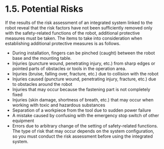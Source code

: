 ﻿# 1.5. Potential Risks

If the results of the risk assessment of an integrated system linked to the robot reveal that the risk factors have not been sufficiently removed only with the safety-related functions of the robot, additional protective measures must be taken.
The items to take into consideration when establishing additional protective measures is as follows.
* During installation, fingers can be pinched (caught) between the robot base and the mounting table.
* Injuries (puncture wound, penetrating injury, etc.) from sharp edges or pointed parts of obstacles or tools in the operation area.
* Injuries (bruise, falling over, fracture, etc.) due to collision with the robot
* Injuries caused (puncture wound, penetrating injury, fracture, etc.) due to obstacles around the robot
* Injuries that may occur because the fastening part is not completely fixed
* Injuries (skin damage, shortness of breath, etc.) that may occur when working with toxic and hazardous substances
* Separation of a workpiece from the tool due to sudden power failure
* A mistake caused by confusing with the emergency stop switch of other equipment
* Errors due to arbitrary change of the setting of safety-related functions.
The type of risk that may occur depends on the system configuration, so you must conduct the risk assessment before using the integrated system.

